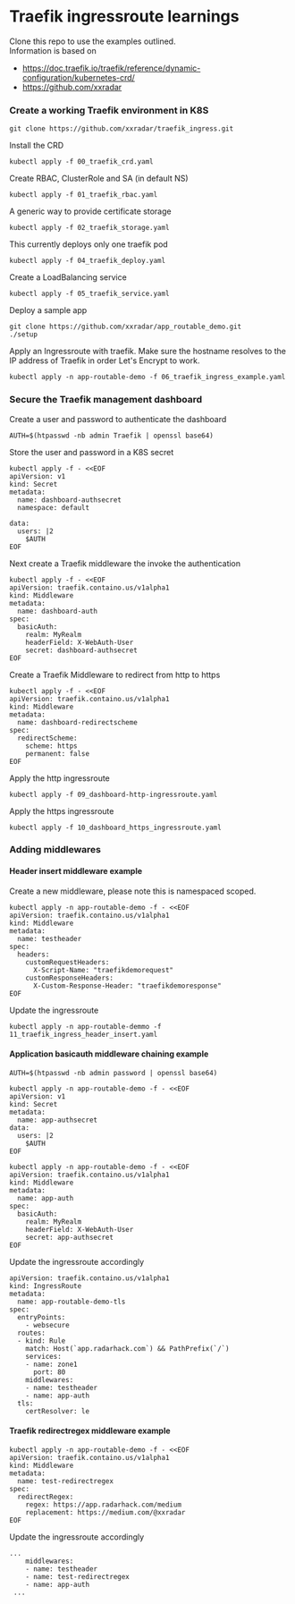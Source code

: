 # Traefik ingressroute learnings

Clone this repo to use the examples outlined. <br>
Information is based on 
- https://doc.traefik.io/traefik/reference/dynamic-configuration/kubernetes-crd/ 
- https://github.com/xxradar

### Create a working Traefik environment in K8S
```
git clone https://github.com/xxradar/traefik_ingress.git
```
Install the CRD
```
kubectl apply -f 00_traefik_crd.yaml
```
Create RBAC, ClusterRole and SA (in default NS)
```
kubectl apply -f 01_traefik_rbac.yaml
```
A generic way to provide certificate storage
```
kubectl apply -f 02_traefik_storage.yaml
```
This currently deploys only one traefik pod
```
kubectl apply -f 04_traefik_deploy.yaml
```
Create a LoadBalancing service
```
kubectl apply -f 05_traefik_service.yaml
```
Deploy a sample app
```
git clone https://github.com/xxradar/app_routable_demo.git
./setup 
```
Apply an Ingressroute with traefik. Make sure the hostname resolves to the IP address of Traefik in order Let's Encrypt to work.
```
kubectl apply -n app-routable-demo -f 06_traefik_ingress_example.yaml
```
### Secure the Traefik management dashboard
Create a user and password to authenticate the dashboard
```
AUTH=$(htpasswd -nb admin Traefik | openssl base64)
```
Store the user and password in a K8S secret
```
kubectl apply -f - <<EOF
apiVersion: v1
kind: Secret
metadata:
  name: dashboard-authsecret
  namespace: default

data:
  users: |2
    $AUTH
EOF
```
Next create a Traefik middleware the invoke the authentication
```
kubectl apply -f - <<EOF
apiVersion: traefik.containo.us/v1alpha1
kind: Middleware
metadata:
  name: dashboard-auth
spec:
  basicAuth:
    realm: MyRealm
    headerField: X-WebAuth-User
    secret: dashboard-authsecret
EOF
```
Create a Traefik Middleware to redirect from http to https
```
kubectl apply -f - <<EOF
apiVersion: traefik.containo.us/v1alpha1
kind: Middleware
metadata:
  name: dashboard-redirectscheme
spec:
  redirectScheme:
    scheme: https
    permanent: false
EOF
```
Apply the http ingressroute
```
kubectl apply -f 09_dashboard-http-ingressroute.yaml
```
Apply the https ingressroute
```
kubectl apply -f 10_dashboard_https_ingressroute.yaml
```

### Adding middlewares
#### Header insert middleware example
Create a new middleware, please note this is namespaced scoped.
```
kubectl apply -n app-routable-demo -f - <<EOF
apiVersion: traefik.containo.us/v1alpha1
kind: Middleware
metadata:
  name: testheader
spec:
  headers:
    customRequestHeaders:
      X-Script-Name: "traefikdemorequest"
    customResponseHeaders:
      X-Custom-Response-Header: "traefikdemoresponse"
EOF
```
Update the ingressroute
```
kubectl apply -n app-routable-demmo -f 11_traefik_ingress_header_insert.yaml
```

#### Application basicauth middleware chaining example

```
AUTH=$(htpasswd -nb admin password | openssl base64)
```
```
kubectl apply -n app-routable-demo -f - <<EOF
apiVersion: v1
kind: Secret
metadata:
  name: app-authsecret
data:
  users: |2
    $AUTH
EOF
```
```
kubectl apply -n app-routable-demo -f - <<EOF
apiVersion: traefik.containo.us/v1alpha1
kind: Middleware
metadata:
  name: app-auth
spec:
  basicAuth:
    realm: MyRealm
    headerField: X-WebAuth-User
    secret: app-authsecret
EOF
```
Update the ingressroute accordingly
```
apiVersion: traefik.containo.us/v1alpha1
kind: IngressRoute
metadata:
  name: app-routable-demo-tls
spec:
  entryPoints:
    - websecure
  routes:
  - kind: Rule
    match: Host(`app.radarhack.com`) && PathPrefix(`/`)
    services:
    - name: zone1
      port: 80
    middlewares:
    - name: testheader
    - name: app-auth
  tls:
    certResolver: le
 ```
#### Traefik redirectregex middleware example
```
kubectl apply -n app-routable-demo -f - <<EOF
apiVersion: traefik.containo.us/v1alpha1
kind: Middleware
metadata:
  name: test-redirectregex
spec:
  redirectRegex:
    regex: https://app.radarhack.com/medium
    replacement: https://medium.com/@xxradar
EOF
```
Update the ingressroute accordingly
```
...
    middlewares:
    - name: testheader
    - name: test-redirectregex
    - name: app-auth
 ...
 ```
